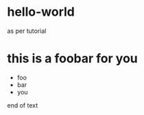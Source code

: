 # hello-world
as per tutorial

this is a foobar for you
========================

- foo
- bar
- you

end of text
